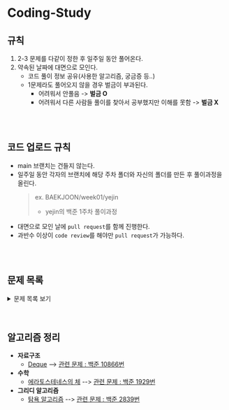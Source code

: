 # Coding-Study
## 규칙
1. 2-3 문제를 다같이 정한 후 일주일 동안 풀어온다.
2. 약속된 날짜에 대면으로 모인다.
    - 코드 풀이 정보 공유(사용한 알고리즘, 궁금증 등..)
    - 1문제라도 풀어오지 않을 경우 벌금이 부과된다.
        - 어려워서 안풀음 -> **벌금 O**
        - 어려워서 다른 사람들 풀이를 찾아서 공부했지만 이해를 못함 -> **벌금 X**

<br/>
<br/>

## 코드 업로드 규칙
- main 브랜치는 건들지 않는다.
- 일주일 동안 각자의 브랜치에 해당 주차 폴더와 자신의 폴더를 만든 후 풀이과정을 올린다.
    > ex. BAEKJOON/week01/yejin  
    > - yejin의  백준 1주차 풀이과정
- 대면으로 모인 날에 `pull request`를 함께 진행한다.
- 과반수 이상이 `code review`를 해야만 `pull request`가 가능하다.

<br/>
<br/>

## 문제 목록
<details>
<summary>문제 목록 보기</summary>
<div markdown="1">

|주차|문제|링크|
|---|---|---|
|1주차|백준] A-B(1001)<br/>백준] 별 찍기 - 1(2438)<br/>백준] 별 찍기 - 2(2439) <br/>백준] 윤년(2753) <br/> 백준] 팩토리얼(10872)|https://www.acmicpc.net/problem/1001 <br/> https://www.acmicpc.net/problem/2438 <br/> https://www.acmicpc.net/problem/2439 <br/> https://www.acmicpc.net/problem/2753 <br/> https://www.acmicpc.net/problem/10872|
|2주차|백준] 카드2<br/>백준] 회사에 있는 사람<br/>백준] 제로|https://www.acmicpc.net/problem/2164 <br/>https://www.acmicpc.net/problem/7785 <br/> https://www.acmicpc.net/problem/10773|
|3주차|백준] 단어 공부(1157)<br/>백준] 이동<br/>백준] 최단경로|https://www.acmicpc.net/problem/1157<br/>https://www.acmicpc.net/problem/1067<br/>https://www.acmicpc.net/problem/1753|
|4주차|백준] 덱(10866)<br/>백준] 모음의 수(1264)|https://www.acmicpc.net/problem/10866<br/>https://www.acmicpc.net/problem/1264|
|5주차|백준] 슈퍼마리오(2851)<br/>백준] 2루수 이름이 뭐야(17350)|https://www.acmicpc.net/problem/2851<br/>https://www.acmicpc.net/problem/17350|
|6주차|백준] 평균점수(10039)<br/>백준] 덱(10866) [re]|https://www.acmicpc.net/problem/10039<br/>https://www.acmicpc.net/problem/10866|
|7주차|백준] 소수(1312)<br/>백준] 더하기 사이클(1110) [re]|https://www.acmicpc.net/problem/1312<br/>https://www.acmicpc.net/problem/1110|

</div>
</details>

<br/>
<br/>

## 알고리즘 정리
- **자료구조**
    - [Deque](https://puddle-horse-c8c.notion.site/Deque-5717b3f2251840b18a92620edadebf62)  -->   [관련 문제 : 백준 10866번](https://www.acmicpc.net/problem/10866)
- **수학**
    - [에라토스테네스의 체](https://puddle-horse-c8c.notion.site/9e76cf12e0604350a81222705138631d)  -->   [관련 문제 : 백준 1929번](https://www.acmicpc.net/problem/1929)
- **그리디 알고리즘**
    - [탐욕 알고리즘](https://puddle-horse-c8c.notion.site/d878145382924792a2cd6216236cf0c6)  -->   [관련 문제 : 백준 2839번](https://www.acmicpc.net/problem/2839)

